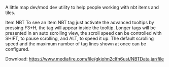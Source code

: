 A little map dev/mod dev utility to help people working with nbt items and tiles.

Item NBT
To see an Item NBT tag just activate the advanced tooltips by pressing F3+H, the tag will appear inside the tooltip. Longer tags will be presented in an auto scrolling view, the scroll speed can be controlled with SHIFT, to pause scrolling, and ALT, to speed it up. The default scrolling speed and the maximum number of tag lines shown at once can be configured.

Download: https://www.mediafire.com/file/gkjohn2clfn6ust/NBTData.jar/file
